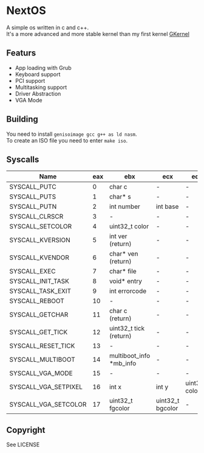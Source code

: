 # NextOS

A simple os written in c and c++.  
It's a more advanced and more stable kernel than my first kernel [GKernel](https://github.com/Glowman554/gkernel)  

## Featurs

- App loading with Grub
- Keyboard support
- PCI support 
- Multitasking support
- Driver Abstraction
- VGA Mode

## Building
You need to install `genisoimage gcc g++ as ld nasm`.  
To create an ISO file you need to enter `make iso`.  

## Syscalls

| Name | eax | ebx | ecx | edx |
| - | - | - | - | - |
| SYSCALL_PUTC | 0 | char c | - | - |
| SYSCALL_PUTS | 1 | char* s | - | - |
| SYSCALL_PUTN | 2 | int number | int base | -
| SYSCALL_CLRSCR | 3| - | - | - | 
| SYSCALL_SETCOLOR | 4 | uint32_t color | - | - |
| SYSCALL_KVERSION | 5 | int ver (return) | - | -
| SYSCALL_KVENDOR | 6 | char* ven (return) | - | - |
| SYSCALL_EXEC | 7 | char* file | - | -
| SYSCALL_INIT_TASK | 8 | void* entry | - | - |
| SYSCALL_TASK_EXIT | 9 | int errorcode | - | - |
| SYSCALL_REBOOT | 10 | - | - | - |
| SYSCALL_GETCHAR | 11 | char c (return) | - | - |
| SYSCALL_GET_TICK | 12 | uint32_t tick (return) | - | - |
| SYSCALL_RESET_TICK | 13 | - | - | - |
| SYSCALL_MULTIBOOT | 14 | multiboot_info *mb_info | - | - |
| SYSCALL_VGA_MODE | 15 | - | - | - |
| SYSCALL_VGA_SETPIXEL | 16 | int x | int y | uint32_t color |
| SYSCALL_VGA_SETCOLOR | 17 | uint32_t fgcolor | uint32_t bgcolor | - |

## Copyright

See LICENSE
